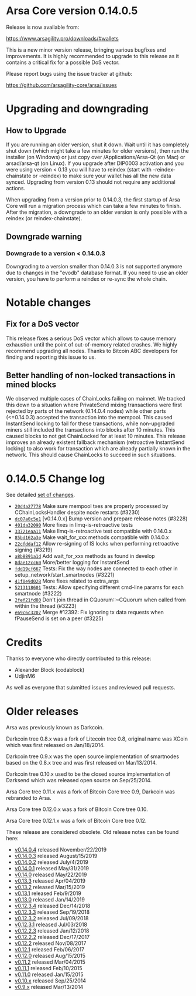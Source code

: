 Arsa Core version 0.14.0.5
==========================

Release is now available from:

  <https://www.arsagility.pro/downloads/#wallets>

This is a new minor version release, bringing various bugfixes and improvements.
It is highly recommended to upgrade to this release as it contains a critical
fix for a possible DoS vector.

Please report bugs using the issue tracker at github:

  <https://github.com/arsagility-core/arsa/issues>


Upgrading and downgrading
=========================

How to Upgrade
--------------

If you are running an older version, shut it down. Wait until it has completely
shut down (which might take a few minutes for older versions), then run the
installer (on Windows) or just copy over /Applications/Arsa-Qt (on Mac) or
arsad/arsa-qt (on Linux). If you upgrade after DIP0003 activation and you were
using version < 0.13 you will have to reindex (start with -reindex-chainstate
or -reindex) to make sure your wallet has all the new data synced. Upgrading from
version 0.13 should not require any additional actions.

When upgrading from a version prior to 0.14.0.3, the
first startup of Arsa Core will run a migration process which can take a few minutes
to finish. After the migration, a downgrade to an older version is only possible with
a reindex (or reindex-chainstate).

Downgrade warning
-----------------

### Downgrade to a version < 0.14.0.3

Downgrading to a version smaller than 0.14.0.3 is not supported anymore due to changes
in the "evodb" database format. If you need to use an older version, you have to perform
a reindex or re-sync the whole chain.

Notable changes
===============

Fix for a DoS vector
--------------------

This release fixes a serious DoS vector which allows to cause memory exhaustion until the point of
out-of-memory related crashes. We highly recommend upgrading all nodes. Thanks to Bitcoin ABC
developers for finding and reporting this issue to us.

Better handling of non-locked transactions in mined blocks
----------------------------------------------------------

We observed multiple cases of ChainLocks failing on mainnet. We tracked this down to a situation where
PrivateSend mixing transactions were first rejected by parts of the network (0.14.0.4 nodes) while other parts
(<=0.14.0.3) accepted the transaction into the mempool. This caused InstantSend locking to fail for these
transactions, while non-upgraded miners still included the transactions into blocks after 10 minutes.
This caused blocks to not get ChainLocked for at least 10 minutes. This release improves an already existent
fallback mechanism (retroactive InstantSend locking) to also work for transaction which are already partially
known in the network. This should cause ChainLocks to succeed in such situations.

0.14.0.5 Change log
===================

See detailed [set of changes](https://github.com/arsagility-core/arsa/compare/v0.14.0.4...arsa:v0.14.0.5).

- [`20d4a27778`](https://github.com/arsagility-core/arsa/commit/dc07a0c5e1) Make sure mempool txes are properly processed by CChainLocksHandler despite node restarts (#3230)
- [`dc07a0c5e1`](https://github.com/arsagility-core/arsa/commit/dc07a0c5e1) [v0.14.0.x] Bump version and prepare release notes (#3228)
- [`401da32090`](https://github.com/arsagility-core/arsa/commit/401da32090) More fixes in llmq-is-retroactive tests
- [`33721eaa11`](https://github.com/arsagility-core/arsa/commit/33721eaa11) Make llmq-is-retroactive test compatible with 0.14.0.x
- [`85bd162a3e`](https://github.com/arsagility-core/arsa/commit/85bd162a3e) Make wait_for_xxx methods compatible with 0.14.0.x
- [`22cfddaf12`](https://github.com/arsagility-core/arsa/commit/22cfddaf12) Allow re-signing of IS locks when performing retroactive signing (#3219)
- [`a8b8891a1d`](https://github.com/arsagility-core/arsa/commit/a8b8891a1d) Add wait_for_xxx methods as found in develop
- [`8dae12cc60`](https://github.com/arsagility-core/arsa/commit/8dae12cc60) More/better logging for InstantSend
- [`fdd19cf667`](https://github.com/arsagility-core/arsa/commit/fdd19cf667) Tests: Fix the way nodes are connected to each other in setup_network/start_smartnodes (#3221)
- [`41f0e9d028`](https://github.com/arsagility-core/arsa/commit/41f0e9d028) More fixes related to extra_args
- [`5213118601`](https://github.com/arsagility-core/arsa/commit/5213118601) Tests: Allow specifying different cmd-line params for each smartnode (#3222)
- [`2fef21fd80`](https://github.com/arsagility-core/arsa/commit/2fef21fd80) Don't join thread in CQuorum::~CQuorum when called from within the thread (#3223)
- [`e69c6c3207`](https://github.com/arsagility-core/arsa/commit/e69c6c3207) Merge #12392: Fix ignoring tx data requests when fPauseSend is set on a peer (#3225)

Credits
=======

Thanks to everyone who directly contributed to this release:

- Alexander Block (codablock)
- UdjinM6

As well as everyone that submitted issues and reviewed pull requests.

Older releases
==============

Arsa was previously known as Darkcoin.

Darkcoin tree 0.8.x was a fork of Litecoin tree 0.8, original name was XCoin
which was first released on Jan/18/2014.

Darkcoin tree 0.9.x was the open source implementation of smartnodes based on
the 0.8.x tree and was first released on Mar/13/2014.

Darkcoin tree 0.10.x used to be the closed source implementation of Darksend
which was released open source on Sep/25/2014.

Arsa Core tree 0.11.x was a fork of Bitcoin Core tree 0.9,
Darkcoin was rebranded to Arsa.

Arsa Core tree 0.12.0.x was a fork of Bitcoin Core tree 0.10.

Arsa Core tree 0.12.1.x was a fork of Bitcoin Core tree 0.12.

These release are considered obsolete. Old release notes can be found here:

- [v0.14.0.4](https://github.com/arsagility-core/arsa/blob/master/doc/release-notes/arsa/release-notes-0.14.0.4.md) released November/22/2019
- [v0.14.0.3](https://github.com/arsagility-core/arsa/blob/master/doc/release-notes/arsa/release-notes-0.14.0.3.md) released August/15/2019
- [v0.14.0.2](https://github.com/arsagility-core/arsa/blob/master/doc/release-notes/arsa/release-notes-0.14.0.2.md) released July/4/2019
- [v0.14.0.1](https://github.com/arsagility-core/arsa/blob/master/doc/release-notes/arsa/release-notes-0.14.0.1.md) released May/31/2019
- [v0.14.0](https://github.com/arsagility-core/arsa/blob/master/doc/release-notes/arsa/release-notes-0.14.0.md) released May/22/2019
- [v0.13.3](https://github.com/arsagility-core/arsa/blob/master/doc/release-notes/arsa/release-notes-0.13.3.md) released Apr/04/2019
- [v0.13.2](https://github.com/arsagility-core/arsa/blob/master/doc/release-notes/arsa/release-notes-0.13.2.md) released Mar/15/2019
- [v0.13.1](https://github.com/arsagility-core/arsa/blob/master/doc/release-notes/arsa/release-notes-0.13.1.md) released Feb/9/2019
- [v0.13.0](https://github.com/arsagility-core/arsa/blob/master/doc/release-notes/arsa/release-notes-0.13.0.md) released Jan/14/2019
- [v0.12.3.4](https://github.com/arsagility-core/arsa/blob/master/doc/release-notes/arsa/release-notes-0.12.3.4.md) released Dec/14/2018
- [v0.12.3.3](https://github.com/arsagility-core/arsa/blob/master/doc/release-notes/arsa/release-notes-0.12.3.3.md) released Sep/19/2018
- [v0.12.3.2](https://github.com/arsagility-core/arsa/blob/master/doc/release-notes/arsa/release-notes-0.12.3.2.md) released Jul/09/2018
- [v0.12.3.1](https://github.com/arsagility-core/arsa/blob/master/doc/release-notes/arsa/release-notes-0.12.3.1.md) released Jul/03/2018
- [v0.12.2.3](https://github.com/arsagility-core/arsa/blob/master/doc/release-notes/arsa/release-notes-0.12.2.3.md) released Jan/12/2018
- [v0.12.2.2](https://github.com/arsagility-core/arsa/blob/master/doc/release-notes/arsa/release-notes-0.12.2.2.md) released Dec/17/2017
- [v0.12.2](https://github.com/arsagility-core/arsa/blob/master/doc/release-notes/arsa/release-notes-0.12.2.md) released Nov/08/2017
- [v0.12.1](https://github.com/arsagility-core/arsa/blob/master/doc/release-notes/arsa/release-notes-0.12.1.md) released Feb/06/2017
- [v0.12.0](https://github.com/arsagility-core/arsa/blob/master/doc/release-notes/arsa/release-notes-0.12.0.md) released Aug/15/2015
- [v0.11.2](https://github.com/arsagility-core/arsa/blob/master/doc/release-notes/arsa/release-notes-0.11.2.md) released Mar/04/2015
- [v0.11.1](https://github.com/arsagility-core/arsa/blob/master/doc/release-notes/arsa/release-notes-0.11.1.md) released Feb/10/2015
- [v0.11.0](https://github.com/arsagility-core/arsa/blob/master/doc/release-notes/arsa/release-notes-0.11.0.md) released Jan/15/2015
- [v0.10.x](https://github.com/arsagility-core/arsa/blob/master/doc/release-notes/arsa/release-notes-0.10.0.md) released Sep/25/2014
- [v0.9.x](https://github.com/arsagility-core/arsa/blob/master/doc/release-notes/arsa/release-notes-0.9.0.md) released Mar/13/2014

